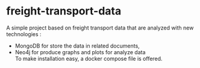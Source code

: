 # freight-transport-data
A simple project based on freight transport data that are analyzed with new technologies : 
- MongoDB for store the data in related documents, 
- Neo4j for produce graphs and plots for analyze data <br>
To make installation easy, a docker compose file is offered.
